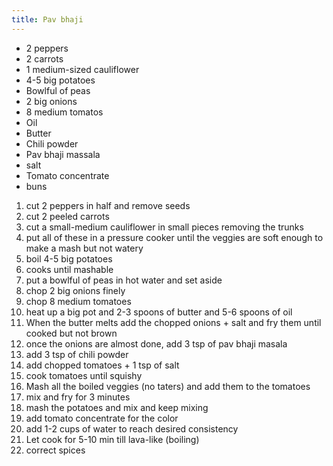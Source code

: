 ```yaml
---
title: Pav bhaji
---
```


-   2 peppers
-   2 carrots
-   1 medium-sized cauliflower
-   4-5 big potatoes
-   Bowlful of peas
-   2 big onions
-   8 medium tomatos
-   Oil
-   Butter
-   Chili powder
-   Pav bhaji massala
-   salt
-   Tomato concentrate
-   buns

1.  cut 2 peppers in half and remove seeds
2.  cut 2 peeled carrots
3.  cut a small-medium cauliflower in small pieces removing the trunks
4.  put all of these in a pressure cooker until the veggies are soft
    enough to make a mash but not watery
5.  boil 4-5 big potatoes
6.  cooks until mashable
7.  put a bowlful of peas in hot water and set aside
8.  chop 2 big onions finely
9.  chop 8 medium tomatoes
10. heat up a big pot and 2-3 spoons of butter and 5-6 spoons of oil
11. When the butter melts add the chopped onions + salt and fry them
    until cooked but not brown
12. once the onions are almost done, add 3 tsp of pav bhaji masala
13. add 3 tsp of chili powder
14. add chopped tomatoes + 1 tsp of salt
15. cook tomatoes until squishy
16. Mash all the boiled veggies (no taters) and add them to the tomatoes
17. mix and fry for 3 minutes
18. mash the potatoes and mix and keep mixing
19. add tomato concentrate for the color
20. add 1-2 cups of water to reach desired consistency
21. Let cook for 5-10 min till lava-like (boiling)
22. correct spices

